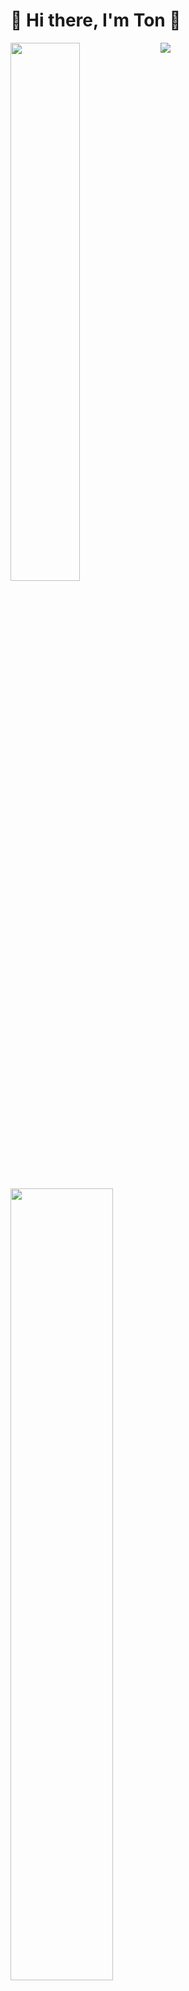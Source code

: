 # 🌳 Hi there, I'm Ton 👋


<img align="left" width="47%" src="https://github-readme-stats.vercel.app/api?username=MCPETH&theme=radical" />
<img align="left" width="57%" src="https://github-readme-stats.vercel.app/api/top-langs/?username=MCPETH&layout=compact&theme=radical" />




[<img align="center" src="https://img.shields.io/badge/Personal%20Site-mcpeth.com-green">](https://mcpeth.com)
